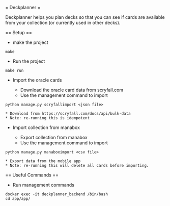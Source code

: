 = Deckplanner =

Deckplanner helps you plan decks so that you can see if cards are available from your collection (or currently used in other decks).

== Setup ==

* make the project
```
make
```

* Run the project
```
make run
```

* Import the oracle cards

    * Download the oracle card data from scryfall.com
    * Use the management command to import
```
python manage.py scryfallimport <json file>
```

    * Download from https://scryfall.com/docs/api/bulk-data
    * Note: re-running this is idempotent


* Import collection from manabox

    * Export collection from manabox
    * Use the management command to import
```
python manage.py manaboximport <csv file>
```

    * Export data from the mobile app
    * Note: re-running this will delete all cards before importing.

== Useful Commands ==

* Run management commands
```
docker exec -it deckplanner_backend /bin/bash
cd app/app/
```
